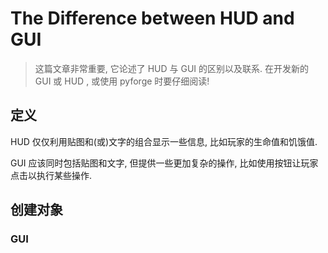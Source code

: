 # The Difference between HUD and GUI
> 这篇文章非常重要, 它论述了 HUD 与 GUI 的区别以及联系. 在开发新的 GUI 或 HUD , 或使用 pyforge 时要仔细阅读!

## 定义
HUD 仅仅利用贴图和(或)文字的组合显示一些信息, 比如玩家的生命值和饥饿值.

GUI 应该同时包括贴图和文字, 但提供一些更加复杂的操作, 比如使用按钮让玩家点击以执行某些操作.

## 创建对象
### GUI